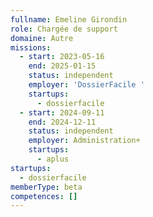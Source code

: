 ```yaml
---
fullname: Emeline Girondin
role: Chargée de support
domaine: Autre
missions:
  - start: 2023-05-16
    end: 2025-01-15
    status: independent
    employer: 'DossierFacile '
    startups:
      - dossierfacile
  - start: 2024-09-11
    end: 2024-12-11
    status: independent
    employer: Administration+
    startups:
      - aplus
startups:
  - dossierfacile
memberType: beta
competences: []
---
```

